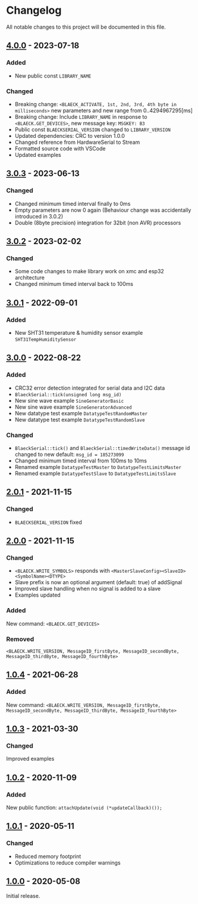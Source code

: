 # Changelog

All notable changes to this project will be documented in this file.

## [4.0.0] - 2023-07-18

### Added
- New public const `LIBRARY_NAME`

### Changed
- Breaking change: `<BLAECK_ACTIVATE, 1st, 2nd, 3rd, 4th byte in milliseconds>` new parameters and new range from 0..4294967295[ms]
- Breaking change: Include `LIBRARY_NAME` in response to `<BLAECK.GET_DEVICES>`, new message key: `MSGKEY: B3`
- Public const `BLAECKSERIAL_VERSION` changed to `LIBRARY_VERSION`
- Updated dependencies: CRC to version 1.0.0
- Changed reference from HardwareSerial to Stream
- Formatted source code with VSCode
- Updated examples


## [3.0.3] - 2023-06-13

### Changed
- Changed minimum timed interval finally to 0ms
- Empty parameters are now 0 again (Behaviour change was accidentally introduced in 3.0.2)
- Double (8byte precision) integration for 32bit (non AVR) processors


## [3.0.2] - 2023-02-02

### Changed
- Some code changes to make library work on xmc and esp32 architecture
- Changed minimum timed interval back to 100ms


## [3.0.1] - 2022-09-01

### Added
- New SHT31 temperature & humidity sensor example `SHT31TempHumiditySensor`


## [3.0.0] - 2022-08-22

### Added
- CRC32 error detection integrated for serial data and I2C data
- `BlaeckSerial::tick(unsigned long msg_id)`
- New sine wave example `SineGeneratorBasic`
- New sine wave example `SineGeneratorAdvanced`
- New datatype test example `DatatypeTestRandomMaster`
- New datatype test example `DatatypeTestRandomSlave`

### Changed
- `BlaeckSerial::tick()` and `BlaeckSerial::timedWriteData()` message id changed to new default: `msg_id = 185273099`
- Changed minimum timed interval from 100ms to 10ms
- Renamed example `DatatypeTestMaster` to `DatatypeTestLimitsMaster`
- Renamed example `DatatypeTestSlave` to `DatatypeTestLimitsSlave`


## [2.0.1] - 2021-11-15

### Changed
- `BLAECKSERIAL_VERSION` fixed 


## [2.0.0] - 2021-11-15

### Changed
- `<BLAECK.WRITE_SYMBOLS>` responds with 
`<MasterSlaveConfig><SlaveID><SymbolName><DTYPE>` 
- Slave prefix is now an optional argument (default: true) of addSignal
- Improved slave handling when no signal is added to a slave
- Examples updated

### Added

New command: `<BLAECK.GET_DEVICES>`

### Removed

`<BLAECK.WRITE_VERSION, MessageID_firstByte, MessageID_secondByte, MessageID_thirdByte, MessageID_fourthByte>`


## [1.0.4] - 2021-06-28

### Added

New command: `<BLAECK.WRITE_VERSION, MessageID_firstByte, MessageID_secondByte, MessageID_thirdByte, MessageID_fourthByte>`


## [1.0.3] - 2021-03-30

### Changed

Improved examples


## [1.0.2] - 2020-11-09

### Added

New public function: `attachUpdate(void (*updateCallback)());`


## [1.0.1] - 2020-05-11

### Changed
- Reduced memory footprint
- Optimizations to reduce compiler warnings


## [1.0.0] - 2020-05-08

Initial release.

[4.0.0]: https://github.com/sebaJoSt/BlaeckSerial/compare/3.0.3...4.0.0
[3.0.3]: https://github.com/sebaJoSt/BlaeckSerial/compare/3.0.2...3.0.3
[3.0.2]: https://github.com/sebaJoSt/BlaeckSerial/compare/3.0.1...3.0.2
[3.0.1]: https://github.com/sebaJoSt/BlaeckSerial/compare/3.0.0...3.0.1
[3.0.0]: https://github.com/sebaJoSt/BlaeckSerial/compare/2.0.1...3.0.0
[2.0.1]: https://github.com/sebaJoSt/BlaeckSerial/compare/2.0.0...2.0.1
[2.0.0]: https://github.com/sebaJoSt/BlaeckSerial/compare/1.0.4...2.0.0
[1.0.4]: https://github.com/sebaJoSt/BlaeckSerial/compare/1.0.3...1.0.4
[1.0.3]: https://github.com/sebaJoSt/BlaeckSerial/compare/1.0.2...1.0.3
[1.0.2]: https://github.com/sebaJoSt/BlaeckSerial/compare/1.0.1...1.0.2
[1.0.1]: https://github.com/sebaJoSt/BlaeckSerial/compare/1.0.0...1.0.1
[1.0.0]: https://github.com/sebaJoSt/BlaeckSerial/releases/tag/1.0.0
